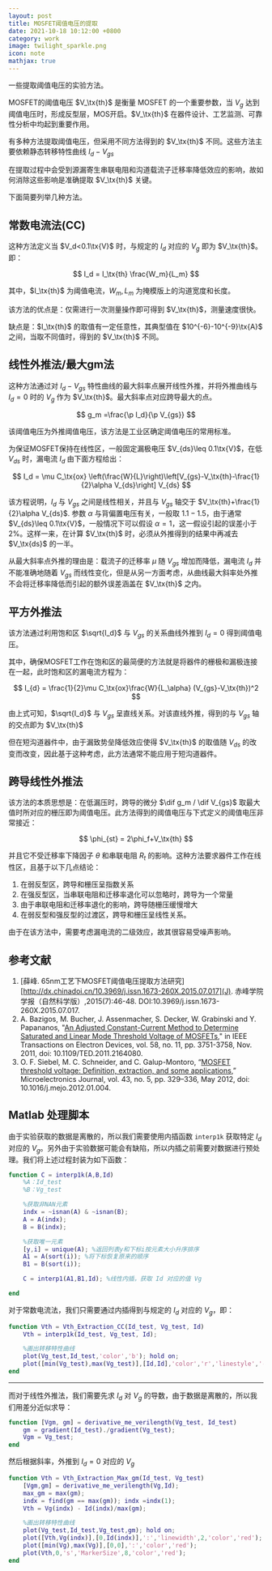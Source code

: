 ```yaml
---
layout: post
title: MOSFET阈值电压的提取
date: 2021-10-18 10:12:00 +0800
category: work
image: twilight_sparkle.png
icon: note
mathjax: true
---
```


一些提取阈值电压的实验方法。

<!--more-->

$$
\newcommand{\tx}{\text}
$$

MOSFET的阈值电压 $V_\tx{th}$ 是衡量 MOSFET 的一个重要参数，当 $V_g$ 达到阈值电压时，形成反型层，MOS开启。$V_\tx{th}$ 在器件设计、工艺监测、可靠性分析中均起到重要作用。

有多种方法提取阈值电压，但采用不同方法得到的 $V_\tx{th}$ 不同。这些方法主要依赖静态转移特性曲线 $I_d-V_{gs}$

在提取过程中会受到源漏寄生串联电阻和沟道载流子迁移率降低效应的影响，故如何消除这些影响是准确提取 $V_\tx{th}$ 关键。

下面简要列举几种方法。

## 常数电流法(CC)

这种方法定义当 $V_d<0.1\tx{V}$ 时，与规定的 $I_d$ 对应的 $V_g$ 即为 $V_\tx{th}$。即：

$$
I_d = I_\tx{th} \frac{W_m}{L_m}
$$

其中，$I_\tx{th}$ 为阈值电流，$W_m,L_m$ 为掩模版上的沟道宽度和长度。

该方法的优点是：仅需进行一次测量操作即可得到 $V_\tx{th}$，测量速度很快。

缺点是：$I_\tx{th}$ 的取值有一定任意性，其典型值在 $10^{-6}-10^{-9}\tx{A}$ 之间，当取不同值时，得到的 $V_\tx{th}$ 不同。

## 线性外推法/最大gm法

这种方法通过对 $I_d-V_{gs}$ 特性曲线的最大斜率点展开线性外推，并将外推曲线与 $I_d=0$ 时的 $V_g$ 作为 $V_\tx{th}$。最大斜率点对应跨导最大的点。

$$
g_m =\frac{\p I_d}{\p V_{gs}}
$$

该阈值电压为外推阈值电压，该方法是工业区确定阈值电压的常用标准。

为保证MOSFET保持在线性区，一般固定漏极电压 $V_{ds}\leq 0.1\tx{V}$，在低 $V_{ds}$ 时，漏电流 $I_d$ 由下面方程给出：

$$
I_d = \mu C_\tx{ox} \left(\frac{W}{L}\right)\left[V_{gs}-V_\tx{th}-\frac{1}{2}\alpha V_{ds}\right] V_{ds}
$$

该方程说明，$I_d$ 与 $V_{gs}$ 之间是线性相关，并且与 $V_{gs}$ 轴交于 $V_\tx{th}+\frac{1}{2}\alpha V_{ds}$. 参数 $\alpha$ 与背偏置电压有关，一般取 $1.1-1.5$，由于通常 $V_{ds}\leq 0.1\tx{V}$，一般情况下可以假设 $\alpha=1$，这一假设引起的误差小于 2%。这样一来，在计算 $V_\tx{th}$ 时，必须从外推得到的结果中再减去 $V_\tx{ds}$ 的一半。

从最大斜率点外推的理由是：载流子的迁移率 $\mu$ 随 $V_{gs}$ 增加而降低，漏电流 $I_d$ 并不能准确地随着 $V_{gs}$ 而线性变化，但是从另一方面考虑，从曲线最大斜率处外推不会将迁移率降低而引起的额外误差涵盖在 $V_\tx{th}$ 之内。

## 平方外推法

该方法通过利用饱和区 $\sqrt{I_d}$ 与 $V_{gs}$ 的关系曲线外推到 $I_{d}=0$ 得到阈值电压。

其中，确保MOSFET工作在饱和区的最简便的方法就是将器件的栅极和漏极连接在一起，此时饱和区的漏电流方程为：

$$
I_{d} = \frac{1}{2}\mu C_\tx{ox}\frac{W}{L_\alpha} (V_{gs}-V_\tx{th})^2
$$

由上式可知，$\sqrt{I_d}$ 与 $V_{gs}$ 呈直线关系。对该直线外推，得到的与 $V_{gs}$ 轴的交点即为 $V_\tx{th}$

但在短沟道器件中，由于漏致势垒降低效应使得 $V_\tx{th}$ 的取值随 $V_{ds}$ 的改变而改变，因此基于这种考虑，此方法通常不能应用于短沟道器件。

## 跨导线性外推法

该方法的本质思想是：在低漏压时，跨导的微分 $\dif g_m / \dif V_{gs}$ 取最大值时所对应的栅压即为阈值电压。此方法得到的阈值电压与下式定义的阈值电压非常接近：

$$
\phi_{st} = 2\phi_f+V_\tx{th}
$$

并且它不受迁移率下降因子 $\theta$ 和串联电阻 $R_t$ 的影响。这种方法要求器件工作在线性区，且基于以下几点结论：

1. 在弱反型区，跨导和栅压呈指数关系
2. 在强反型区，当串联电阻和迁移率退化可以忽略时，跨导为一个常量
3. 由于串联电阻和迁移率退化的影响，跨导随栅压缓慢增大
4. 在弱反型和强反型的过渡区，跨导和栅压呈线性关系。

由于在该方法中，需要考虑漏电流的二级效应，故其很容易受噪声影响。

## 参考文献

1. [薛峰. 65nm工艺下MOSFET阈值电压提取方法研究][http://dx.chinadoi.cn/10.3969/j.issn.1673-260X.2015.07.017](J). 赤峰学院学报（自然科学版）,2015(7):46-48. DOI:10.3969/j.issn.1673-260X.2015.07.017.
2. A. Bazigos, M. Bucher, J. Assenmacher, S. Decker, W. Grabinski and Y. Papananos, "[An Adjusted Constant-Current Method to Determine Saturated and Linear Mode Threshold Voltage of MOSFETs](https://ieeexplore.ieee.org/document/6003772)," in IEEE Transactions on Electron Devices, vol. 58, no. 11, pp. 3751-3758, Nov. 2011, doi: 10.1109/TED.2011.2164080.
3. O. F. Siebel, M. C. Schneider, and C. Galup-Montoro, “[MOSFET threshold voltage: Definition, extraction, and some applications](https://doi.org/10.1016/j.mejo.2012.01.004),” Microelectronics Journal, vol. 43, no. 5, pp. 329–336, May 2012, doi: 10.1016/j.mejo.2012.01.004.

## Matlab 处理脚本

由于实验获取的数据是离散的，所以我们需要使用内插函数 `interp1k` 获取特定 $I_d$ 对应的 $V_g$。另外由于实验数据可能会有缺陷，所以内插之前需要对数据进行预处理。我们将上述过程封装为如下函数：

```matlab
function C = interp1k(A,B,Id)
    %A：Id_test
    %B：Vg_test

    %获取非NAN元素
    indx = ~isnan(A) & ~isnan(B);
    A = A(indx);
    B = B(indx);

    %获取唯一元素
    [y,i] = unique(A); %返回列表y和下标i按元素大小升序排序
    A1 = A(sort(i)); %将下标恢复原来的顺序
    B1 = B(sort(i));

    C = interp1(A1,B1,Id); %线性内插，获取 Id 对应的值 Vg

end
```

对于常数电流法，我们只需要通过内插得到与规定的 $I_d$ 对应的 $V_g$，即：

```matlab
function Vth = Vth_Extraction_CC(Id_test, Vg_test, Id)
    Vth = interp1k(Id_test, Vg_test, Id);

    %画出转移特性曲线
    plot(Vg_test,Id_test,'color','b'); hold on;
    plot([min(Vg_test),max(Vg_test)],[Id,Id],'color','r','linestyle','--');
end
```

---

而对于线性外推法，我们需要先求 $I_d$ 对 $V_g$ 的导数，由于数据是离散的，所以我们用差分近似求导：

```matlab
function [Vgm, gm] = derivative_me_verilength(Vg_test, Id_test)
    gm = gradient(Id_test)./gradient(Vg_test);
    Vgm = Vg_test;
end
```

然后根据斜率，外推到 $I_d=0$ 对应的 $V_g$

```matlab
function Vth = Vth_Extraction_Max_gm(Id_test, Vg_test)
    [Vgm,gm] = derivative_me_verilength(Vg,Id);
    max_gm = max(gm);
    indx = find(gm == max(gm)); indx =indx(1);
    Vth = Vg(indx) - Id(indx)/max(gm);

    %画出转移特性曲线
    plot(Vg_test,Id_test,Vg_test,gm); hold on;
    plot([Vth,Vg(indx)],[0,Id(indx)],':','linewidth',2,'color','red');
    plot([min(Vg),max(Vg)],[0,0],':','color','red');
    plot(Vth,0,'s','MarkerSize',8,'color','red');
end
```
